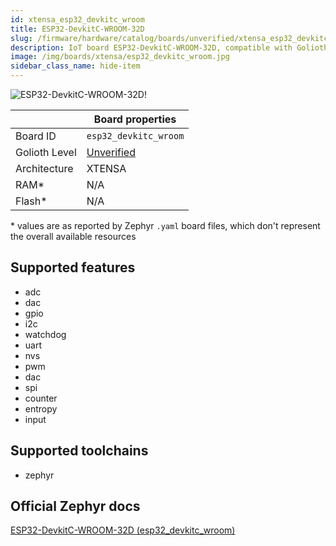 ```yaml
---
id: xtensa_esp32_devkitc_wroom
title: ESP32-DevkitC-WROOM-32D
slug: /firmware/hardware/catalog/boards/unverified/xtensa_esp32_devkitc_wroom
description: IoT board ESP32-DevkitC-WROOM-32D, compatible with Golioth at unverified level.
image: /img/boards/xtensa/esp32_devkitc_wroom.jpg
sidebar_class_name: hide-item
---
```


[//]: # (This is an auto-generated file, do not edit! Changes to it will be lost upon re-generation)

![ESP32-DevkitC-WROOM-32D!](/img/boards/xtensa/esp32_devkitc_wroom.jpg "ESP32-DevkitC-WROOM-32D")

|                | Board properties     |
| -------------  | -------------------- |
| Board ID       | `esp32_devkitc_wroom` |
| Golioth Level  | [Unverified](/firmware/hardware#unverified-boards) |
| Architecture   | XTENSA |
| RAM*           | N/A |
| Flash*         | N/A |

\* values are as reported by Zephyr `.yaml` board files, which don't represent the overall available resources



## Supported features

* adc
* dac
* gpio
* i2c
* watchdog
* uart
* nvs
* pwm
* dac
* spi
* counter
* entropy
* input

## Supported toolchains

* zephyr

## Official Zephyr docs

[ESP32-DevkitC-WROOM-32D (esp32_devkitc_wroom)](https://docs.zephyrproject.org/latest/boards/xtensa/esp32_devkitc_wroom/doc/index.html)
